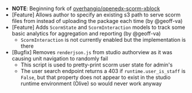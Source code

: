 
<!--
Create a changelog entry for every new user-facing change. Please respect the following instructions:
- Indicate breaking changes by prepending an explosion 💥 character.
- Prefix your changes with either [Bugfix], [Improvement], [Feature], [Security], [Deprecation].
- You may optionally append "(by @<author>)" at the end of the line, where "<author>" is either one (just one)
of your GitHub username, real name or affiliated organization. These affiliations will be displayed in
the release notes for every release.
-->

- **NOTE**: Beginning fork of [overhangio/openedx-scorm-xblock](https://github.com/overhangio/openedx-scorm-xblock/tree/v18.0.2)
- [Feature] Allows author to specify an existing s3 path to serve scorm files from instead of uploading the package each time (by @geoff-va)
- [Feature] Adds `ScormState` and `ScormInteraction` models to track some basic analytics for aggregation and reporting (by @geoff-va)
  - `ScormInteraction` is not currently enabled but the implementation is there
- [Bugfix] Removes `renderjson.js` from studio authorview as it was causing unit navigation to randomly fail
  - This script is used to pretty-print scorm user state for admin's
  - The user search endpoint returns a 403 if `runtime.user_is_staff` is `False`, but that property does not appear to exist in the studio runtime environment (Olive) so would never work anyway
